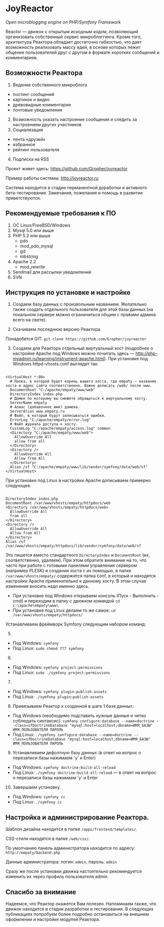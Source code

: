 JoyReactor
==========

*Open microblogging engine on PHP/Symfony Framework*


Reactor — движок с открытым исходным кодом, позволяющий организовать собственный сервис микроблоггинга. Кроме того, архитектура Реактора обладает достаточно гибкостью, что дает возможность реализовать массу идей, в основе которых лежит общение пользователей друг с другом в формате коротких сообщений и комментариев.

## Возможности Реактора

1. Ведение собственного микроблога 
 * постинг сообщений
 * картинок и видео
 * древовидные комментарии
 * почтовые уведомления
2. Возможность указать настроение сообщения и следить за настроением других участников
3. Социализация 
 * лента «друзей»
 * избранное
 * рейтинг пользователя
4. Подписка на RSS

Проект живет здесь: https://github.com/Gropher/joyreactor

Пример работы системы: http://joyreactor.ru

Система находится в стадии перманентной доработки и активного бета-тестирования. Замечания, пожелания и помощь в развитии приветствуются.


## Рекомендуемые требования к ПО

1. ОС Linux/FreeBSD/Windows
2. Mysql 5.0 или выше
3. PHP 5.2 или выше
    * pdo
    * mod_pdo_mysql
    * gd
    * mbstring
4. Apache 2.2
    * mod_rewrite
5. Sendmail для рассылки уведомлений
6. SVN


## Инструкция по установке и настройке

1. Создаем базу данных с произвольным названием. Желательно также создать отдельного пользователя для этой базы данных (на локальном сервере можно ограничиться общим с правами админа всего на свете).

2. Скачиваем последнюю версию Реактора

Понадобится GIT: `git clone https://github.com/Gropher/joyreactor`

3. Создаем для Реактора отдельный виртуальный хост (подробнее о настройке Apache под Windows можно почитать здесь — http://php-myadmin.ru/learning/instrument-apache.html). При установке под Windows httpd-vhosts.conf выглядит так:

```

<VirtualHost *:80>
  # Папка, в которой будет корень вашего хоста, где empaty — название хоста и адрес сайта соответственно. Важно дописать /web/ после www.
  DocumentRoot "C:/apache/empaty/www/web"
  DirectoryIndex index.php
  # Домен по которому вы сможете обращаться к виртуальному хосту.
  ServerName empaty
  # Алиас (добавочное имя) домена.
  ServerAlias www.empaty.ru
  # Файл, в который будут записываться ошибки.
  ErrorLog "C:/apache/empaty/error.log"
  # Файл журнала доступа к хосту.
  CustomLog "C:/apache/empaty/access.log" common
  <Directory "C:/apache/empaty/www/web">
    AllowOverride All
    allow from all
  </Directory>
  <Directory />
    AllowOverride All
    Allow from All
  </Directory>
  Alias /sf "C:/apache/empaty/www/lib/vendor/symfony/data/web/sf"
</VirtualHost>
```

При установке под Linux в настройки Apache дописываем примерно следующее.

```

DirectoryIndex index.php
DocumentRoot /var/www/vhosts/empaty/httpdocs/web
<Directory /var/www/vhosts/empaty/httpdocs/web>
  AllowOverride All
  from all
</Directory>
<Directory />
  AllowOverride All
  Allow from All
</Directory>
Alias /sf /var/www/vhosts/empaty/httpdocs/lib/vendor/symfony/data/web/sf
```

Это пишется вместо стандартного `DirectoryIndex` и `DocumentRoot` (их, соответственно, удаляем). При этом обратите внимание на то, что часто при работе с готовыми панелями управления сервером (например PLESK) и создании хоста с их помощью, в папке `/var/www/vhosts/empaty/` содержится папка conf, в который и находятся настройки Apache применительно к данному хосту. В этом случае изменения вносить надо именно здесь.

- При установке под Windows открываем консоль (Пуск - Выполнить - cmd) и переходим в папку с движком командой `cd c:\apache\empaty\www\`
- При установке под Linux делаем то же самое: `cd /var/www/vhosts/empaty/httpdocs/`

Устанавливаем фреймворк Symfony следующим набором команд:

5. 
  - Под Windows: `symfony`
  - Под Linux: `sudo chmod 777 symfony`

6. 
  - Под Windows: `symfony project:permissions`
  - Под Linux: `sudo ./symfony project:permissions`

7. 
  - Под Windows: `symfony plugin:publish-assets`
  - Под Linux: `./symfony plugin:publish-assets`

8. Привязываем Реактор к созданной в шаге 1 базе данных: 
  -  Под Windows (необходимо подставить нужные данные и четко соблюдать синтаксис): `symfony configure:database --name=doctrine --class=sfDoctrineDatabase "mysql:host=localhost;dbname=ИМЯ_БАЗЫ" ИМЯ_ПОЛЬЗОВАТЕЛЯ ПАРОЛЬ`
  - Под Linux: `./symfony configure:database --name=doctrine --class=sfDoctrineDatabase "mysql:host=localhost;dbname=ИМЯ_БАЗЫ" ИМЯ_ПОЛЬЗОВАТЕЛЯ ПАРОЛЬ`

9. Устанавливаем дефолтную базу данных (в ответ на вопрос о перезаписи базы нажимаем 'y' и Enter)
  - Под Windows: `symfony doctrine:build-all-reload`
  - Под Linux: `./symfony doctrine:build-all-reload` — в ответ на вопрос о перезаписи базы нажимаем 'y' и Enter

10. Завершаем установку.
  - Под Windows: `symfony cc`
  - Под Linux: `./symfony cc`


## Настройка и администрирование Реактора.

Шаблон дизайна находится в папке `/apps/frontend/templates/`.

CSS-стили находятся в папке `/web/css/`.

По умолчанию панель администратора находится по адресу: `http://empaty/backend.php`

Данные администратора: логин: `admin`, пароль: `admin`

Сразу же после установки движка настоятельно рекомендуется изменить их через профиль пользователя admin.


## Спасибо за внимание
Надеемся, что Реактор окажется Вам полезен. 
Напоминаем также, что движок находится в стадии разработки и тестирования. В следующих публикациях попробуем более подробно остановиться на внешнем оформлении и настройке модулей Реактора.
